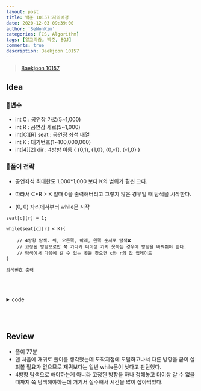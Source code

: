 ```yaml
---
layout: post
title: 백준 10157:자리배정
date: 2020-12-03 09:39:00
author: 'SeWonKim'
categories: [CS, Algorithm]
tags: [알고리즘, 백준, BOJ]
comments: true
description: Baekjoon 10157
---
```


> [Baekjoon 10157](https://www.acmicpc.net/problem/10157)

## Idea

### 🥚변수

- int C : 공연장 가로(5~1,000)
- int R : 공연장 세로(5~1,000)
- int[C][R] seat : 공연장 좌석 배열
- int K : 대기번호(1~100,000,000)
- int[4][2] dir : 4방향 이동 { {0,1}, {1,0}, {0,-1}, {-1,0} }

### 🍳풀이 전략

- 공연좌석 최대한도 1,000*1,000 보다 K의 범위가 훨씬 크다.
- 따라서 C*R > K 일때 0을 출력해버리고 그렇지 않은 경우일 때 탐색을 시작한다.

- (0, 0) 자리에서부터 while문 시작

```
seat[c][r] = 1;

while(seat[c][r] < K){
    
    // 4방향 탐색. 위, 오른쪽, 아래, 왼쪽 순서로 탐색❌
    // 고정된 방향으로만 쭉 가다가 더이상 가지 못하는 경우에 방향을 바꿔줘야 한다.
    // 탐색에서 다음에 갈 수 있는 곳을 찾으면 c와 r의 값 업데이트
}

좌석번호 출력
```


&nbsp;  
&nbsp;


<details>
<summary>code</summary>
<div markdown="1">

```java
import java.util.Scanner;

public class Main {

	static int C, R, K;
	static int[][] seat;
	static int[][] dir = { {0,1}, {1,0}, {0,-1}, {-1,0} };
	public static void main(String[] args) {
		Scanner sc = new Scanner(System.in);
		C = sc.nextInt();
		R = sc.nextInt();
		K = sc.nextInt();
		seat = new int[C][R];
		
		if(K > C*R)	System.out.println(0);
		else 		find(0, 0);
		sc.close();
	}

	private static void find(int c, int r) {
		
		int d = 0;	// 상
		seat[c][r] = 1;
		
		while(seat[c][r] < K){
		    int nc = c+dir[d][0];
			int nr = r+dir[d][1];
			boolean flag = false;
			
			if(nc>=0 && nc<C && nr>=0 && nr<R && seat[nc][nr] == 0) {
				seat[nc][nr] = seat[c][r] + 1;
				c = nc;		r = nr;
				flag = true;
			}
			
			if(!flag)	d = (d+1)%4;
		}
		    	
		System.out.println((c+1)+" "+(r+1));
	}

}

```

</div>
</details>

&nbsp;  
&nbsp;

## Review

- 풀이 77분
- 맨 처음에 재귀로 풀이를 생각했는데 도착지점에 도달하고나서 다른 방향을 굳이 살펴볼 필요가 없으므로 재귀보다는 일반 while문이 낫다고 판단했다.
- 4방향 탐색으로 해야하는게 아니라 고정된 방향을 하나 정해놓고 더이상 갈 수 없을 때까지 쭉 탐색해야하는데 거기서 실수해서 시간을 많이 잡아먹었다.

&nbsp;  
&nbsp;

